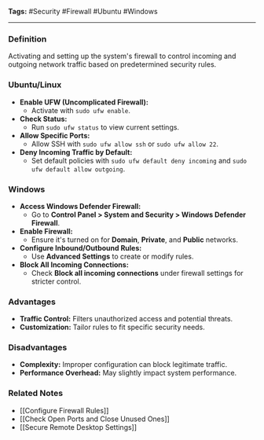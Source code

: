**Tags:** #Security #Firewall #Ubuntu #Windows

---

### **Definition**

Activating and setting up the system's firewall to control incoming and outgoing network traffic based on predetermined security rules.

### **Ubuntu/Linux**

- **Enable UFW (Uncomplicated Firewall):**
    - Activate with `sudo ufw enable`.
- **Check Status:**
    - Run `sudo ufw status` to view current settings.
- **Allow Specific Ports:**
    - Allow SSH with `sudo ufw allow ssh` or `sudo ufw allow 22`.
- **Deny Incoming Traffic by Default:**
    - Set default policies with `sudo ufw default deny incoming` and `sudo ufw default allow outgoing`.

### **Windows**

- **Access Windows Defender Firewall:**
    - Go to **Control Panel > System and Security > Windows Defender Firewall**.
- **Enable Firewall:**
    - Ensure it's turned on for **Domain**, **Private**, and **Public** networks.
- **Configure Inbound/Outbound Rules:**
    - Use **Advanced Settings** to create or modify rules.
- **Block All Incoming Connections:**
    - Check **Block all incoming connections** under firewall settings for stricter control.

### **Advantages**

- **Traffic Control:** Filters unauthorized access and potential threats.
- **Customization:** Tailor rules to fit specific security needs.

### **Disadvantages**

- **Complexity:** Improper configuration can block legitimate traffic.
- **Performance Overhead:** May slightly impact system performance.

### **Related Notes**

- [[Configure Firewall Rules]]
- [[Check Open Ports and Close Unused Ones]]
- [[Secure Remote Desktop Settings]]